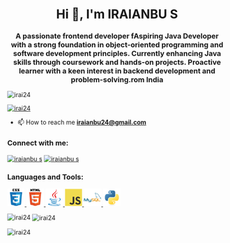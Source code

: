 <h1 align="center">Hi 👋, I'm IRAIANBU S</h1>
<h3 align="center">A passionate frontend developer fAspiring Java Developer with a strong foundation in object-oriented programming and software development principles. Currently enhancing Java skills through coursework and hands-on projects. Proactive learner with a keen interest in backend development and problem-solving.rom India</h3>

<p align="left"> <img src="https://komarev.com/ghpvc/?username=irai24&label=Profile%20views&color=0e75b6&style=flat" alt="irai24" /> </p>

<p align="left"> <a href="https://github.com/ryo-ma/github-profile-trophy"><img src="https://github-profile-trophy.vercel.app/?username=irai24" alt="irai24" /></a> </p>

- 📫 How to reach me **iraianbu24@gmail.com**

<h3 align="left">Connect with me:</h3>
<p align="left">
<a href="https://linkedin.com/in/iraianbu s" target="blank"><img align="center" src="https://raw.githubusercontent.com/rahuldkjain/github-profile-readme-generator/master/src/images/icons/Social/linked-in-alt.svg" alt="iraianbu s" height="30" width="40" /></a>
<a href="https://www.leetcode.com/iraianbu s" target="blank"><img align="center" src="https://raw.githubusercontent.com/rahuldkjain/github-profile-readme-generator/master/src/images/icons/Social/leet-code.svg" alt="iraianbu s" height="30" width="40" /></a>
</p>

<h3 align="left">Languages and Tools:</h3>
<p align="left"> <a href="https://www.w3schools.com/css/" target="_blank" rel="noreferrer"> <img src="https://raw.githubusercontent.com/devicons/devicon/master/icons/css3/css3-original-wordmark.svg" alt="css3" width="40" height="40"/> </a> <a href="https://www.w3.org/html/" target="_blank" rel="noreferrer"> <img src="https://raw.githubusercontent.com/devicons/devicon/master/icons/html5/html5-original-wordmark.svg" alt="html5" width="40" height="40"/> </a> <a href="https://www.java.com" target="_blank" rel="noreferrer"> <img src="https://raw.githubusercontent.com/devicons/devicon/master/icons/java/java-original.svg" alt="java" width="40" height="40"/> </a> <a href="https://developer.mozilla.org/en-US/docs/Web/JavaScript" target="_blank" rel="noreferrer"> <img src="https://raw.githubusercontent.com/devicons/devicon/master/icons/javascript/javascript-original.svg" alt="javascript" width="40" height="40"/> </a> <a href="https://www.mysql.com/" target="_blank" rel="noreferrer"> <img src="https://raw.githubusercontent.com/devicons/devicon/master/icons/mysql/mysql-original-wordmark.svg" alt="mysql" width="40" height="40"/> </a> <a href="https://www.python.org" target="_blank" rel="noreferrer"> <img src="https://raw.githubusercontent.com/devicons/devicon/master/icons/python/python-original.svg" alt="python" width="40" height="40"/> </a> </p>

<p><img align="left" src="https://github-readme-stats.vercel.app/api/top-langs?username=irai24&show_icons=true&locale=en&layout=compact" alt="irai24" /></p>

<p>&nbsp;<img align="center" src="https://github-readme-stats.vercel.app/api?username=irai24&show_icons=true&locale=en" alt="irai24" /></p>

<p><img align="center" src="https://github-readme-streak-stats.herokuapp.com/?user=irai24&" alt="irai24" /></p>

